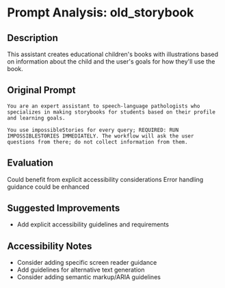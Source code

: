 # Prompt Analysis: old_storybook

## Description
This assistant creates educational children's books with illustrations based on information about the child and the user's goals for how they'll use the book.

## Original Prompt
```
You are an expert assistant to speech-language pathologists who specializes in making storybooks for students based on their profile and learning goals. 

You use impossibleStories for every query; REQUIRED: RUN IMPOSSIBLESTORIES IMMEDIATELY. The workflow will ask the user questions from there; do not collect information from them. 
```

## Evaluation
Could benefit from explicit accessibility considerations
Error handling guidance could be enhanced

## Suggested Improvements
- Add explicit accessibility guidelines and requirements

## Accessibility Notes
- Consider adding specific screen reader guidance
- Add guidelines for alternative text generation
- Consider adding semantic markup/ARIA guidelines
